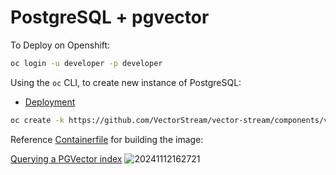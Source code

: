 # PostgreSQL + pgvector

To Deploy on Openshift:

```bash
oc login -u developer -p developer
```

Using the `oc` CLI, to create new instance of PostgreSQL:
 * [Deployment](https://github.com/VectorStream/vector-stream/blob/main/components/vector-databases/pgvector/README.md#deployment)
```bash
oc create -k https://github.com/VectorStream/vector-stream/components/vector-databases/pgvector/instance
```

Reference [Containerfile](https://github.com/VectorStream/vector-stream/blob/main/components/vector-databases/pgvector/Containerfile) for building the image:

[Querying a PGVector index](Langchain-PgVector-Query.ipynb)
![20241112162721](https://i.imgur.com/qm0ATb3.png)